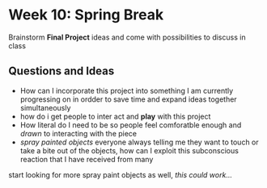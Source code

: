 # Week 10: Spring Break

Brainstorm **Final Project** ideas and come with possibilities to discuss in class 

## Questions and Ideas

- How can I incorporate this project into something I am currently progressing on in ordder to save time and expand ideas together simultaneously 
- how do i get people to inter act and **play** with this project
- How literal do I need to be so people feel comforatble enough and *drawn* to interacting with the piece
- *spray painted objects* everyone always telling me they want to touch or take a bite out of the objects, how can I exploit this subconscious reaction that I have received from many

start looking for more spray paint objects as well, *this could work...*
